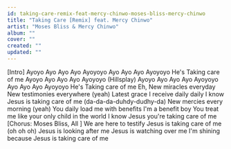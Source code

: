 ```yaml
---
id: taking-care-remix-feat-mercy-chinwo-moses-bliss-mercy-chinwo
title: "Taking Care [Remix] feat. Mercy Chinwo"
artist: "Moses Bliss & Mercy Chinwo"
album: ""
cover: ""
created: ""
updated: ""
---
```


[Intro]
Ayoyo Ayo Ayo Ayo Ayoyoyo
Ayo Ayo Ayo Ayoyoyo
He's Taking care of me
Ayoyo Ayo Ayo Ayo Ayoyoyo (Hillsplay)
Ayoyo Ayo Ayo Ayo Ayoyoyo
Ayo Ayo Ayo Ayoyoyo
He's Taking care of me
Eh, New miracles everyday
New testimonies everywhere (yeah)
Latest grace I receive daily daily
I know
Jesus is taking care of me (da-da-da-duhdy-dudhy-da)
New mercies every morning (yeah)
You daily load me with benefits
I'm a benefit boy
You treat me like your only child in the world
I know
Jesus you're taking care of me
[Chorus: Moses Bliss, 
All
]
We are here to testify
Jesus is taking care of me (oh oh oh)
Jesus is looking after me
Jesus is watching over me
I'm shining because
Jesus is taking care of me